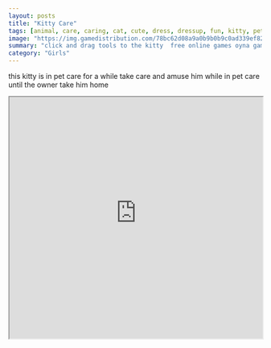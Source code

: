 ```yaml
---
layout: posts
title: "Kitty Care"
tags: [animal, care, caring, cat, cute, dress, dressup, fun, kitty, pet, free, online, games, oyna, game, free, games, play, play, games]
image: "https://img.gamedistribution.com/78bc62d08a9a0b9b0b9c0ad339ef82d3.jpg"
summary: "click and drag tools to the kitty  free online games oyna game free games play play games"
category: "Girls"
---
```


this kitty is in pet care for a while take care and amuse him while in pet care until the owner take him home

<iframe width="100%" height="480px;" src="https://flash.gamedistribution.com?game=78bc62d08a9a0b9b0b9c0ad339ef82d3"></iframe>